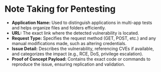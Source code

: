 # Note Taking for Pentesting

- **Application Name:** Used to distinguish applications in multi-app tests and helps organize files and folders efficiently.  
- **URL:** The exact link where the detected vulnerability is located.  
- **Request Type:** Specifies the request method (GET, POST, etc.) and any manual modifications made, such as altering credentials.  
- **Issue Detail:** Describes the vulnerability, referencing CVEs if available, and categorizes the impact (e.g., RCE, DoS, privilege escalation).  
- **Proof of Concept Payload:** Contains the exact code or commands to reproduce the issue, ensuring replication and validation.  